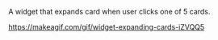 A widget that expands card when user clicks one of 5 cards.

https://makeagif.com/gif/widget-expanding-cards-iZVQQ5
